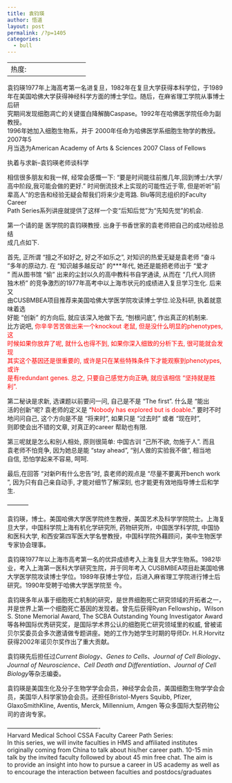 ```yaml
---
title: 袁钧瑛
author: 悟道
layout: post
permalink: /?p=1405
categories:
  - bull
---
```

<table>
  <tr cellpadding=0><td>
    热度:
  </td><td cellpadding=0><img src='http://210.75.224.29/wordpress/wp-content/plugins/statpresscn/images/sun.gif' width=10 height=10 border=0 /></td><td cellpadding=0><img src='http://210.75.224.29/wordpress/wp-content/plugins/statpresscn/images/sun_dark.gif' width=10 height=10 border=0 /></td><td cellpadding=0><img src='http://210.75.224.29/wordpress/wp-content/plugins/statpresscn/images/sun_dark.gif' width=10 height=10 border=0 /></td><td cellpadding=0><img src='http://210.75.224.29/wordpress/wp-content/plugins/statpresscn/images/sun_dark.gif' width=10 height=10 border=0 /></td><td cellpadding=0><img src='http://210.75.224.29/wordpress/wp-content/plugins/statpresscn/images/sun_dark.gif' width=10 height=10 border=0 /></td></tr>
</table>

袁钧瑛1977年上海高考第一名进复旦，1982年在复旦大学获得本科学位，于1989  
年在美国哈佛大学获得神经科学方面的博士学位。随后，在麻省理工学院从事博士后研  
究期间发现细胞凋亡的关键蛋白降解酶Caspase。1992年在哈佛医学院任命为副教授。  
1996年她加入细胞生物系，并于 2000年任命为哈佛医学系细胞生物学的教授。2007年5  
月当选为American Academy of Arts & Sciences 2007 Class of Fellows

执着与求新&#8211;袁钧瑛老师谈科学

相信很多朋友和我一样, 经常会感慨一下: “要是时间能往前推几年,回到博士/大学/  
高中阶段,我可能会做的更好.” 时间倒流技术上实现的可能性近于零, 但是听听”前  
辈高人”的忠告和经验无疑会帮我们将来少走弯路. Blu等同志组织的Faculty Career  
Path Series系列讲座就提供了这样一个变“后知后觉”为“先知先觉”的机会.

第一个请的是 医学院的袁钧瑛教授. 出身于书香世家的袁老师把自己的成功经验总结  
成几点如下.

首先, 正所谓 “擅之不如好之, 好之不如乐之”, 对知识的热爱无疑是袁老师 “奋斗  
”多年的原动力. 在 “知识越多越反动” 的\***年代, 她还是能把老师出于 “爱才  
” 而从图书馆 “偷” 出来的尘封以久的高中教科书自学通读, 从而在 “几代人同挤  
独木桥” 的竞争激烈的1977年高考中以上海市状元的成绩进入复旦学习生化. 后来又  
由CUSBMBEA项目推荐来美国哈佛大学医学院攻读博士学位.论及科研, 执着就意味着选  
好能 “创新” 的方向后, 就应该深入地做下去, “刨根问底”, 作出真正的机制来.  
比方说吧,<span style="color: #ff0000;"> 你辛辛苦苦做出来一个knockout 老鼠, 但是没什么明显的phenotypes, 这</span>  
<span style="color: #ff0000;">时候如果你放弃了呢, 就什么也得不到, 如果你深入细致的分析下去, 很可能就会发现</span>  
<span style="color: #ff0000;">其实这个基因还是很重要的, 或许是只在某些特殊条件下才能观察到phenotypes, 或许</span>  
<span style="color: #ff0000;">是有redundant genes. 总之, 只要自己感觉方向正确, 就应该相信 “坚持就是胜利”.</span>

第二秘诀是求新, 选课题以前要问一问, 自己是不是 “The first”. 什么是 “能出  
活的创新”呢? 袁老师的定义是 “<span style="color: #ff0000;">Nobody has explored but is doable</span>.” 要时不时  
地问问自己, 这个方向是不是 “将来时”, 如果只是 “过去时” 或者 “现在时”,  
则即使会出不错的文章, 对真正的career 帮助也有限.

第三呢就是怎么和别人相处, 原则很简单: 中国古训 “己所不欲, 勿施于人”. 而且  
袁老师不怕竞争, 因为她总是能 “stay ahead”, “别人做的实验我不做”, 相当地  
自信, 恐怕学起来不容易, 呵呵.

最后,在回答 “对新PI有什么忠告”时, 袁老师的观点是 “尽量不要离开bench work  
”, 因为只有自己亲自动手, 才能对细节了解深刻, 也才能更有效地指导博士后和学生.

&#8212;&#8212;&#8212;&#8211;

袁钧瑛，博士。美国哈佛大学医学院终生教授，美国艺术及科学学院院士。上海复旦大学，中国科学院上海有机化学研究所, 药物研究所，中国医学科学院, 中国协和医科大学, 和西安第四军医大学名誉教授，中国科学院外藉顾问，美中生物医学专家协会理事。

袁钧瑛1977年以上海市高考第一名的优异成绩考入上海复旦大学生物系。1982毕业，考入上海第一医科大学研究生院，并于同年考入 CUSBMBEA项目赴美国哈佛大学医学院攻读博士学位。1989年获博士学位，后进入麻省理工学院进行博士后研究。1990年受聘于哈佛大学医学院至 今。

袁钧瑛多年从事于细胞死亡机制的研究，是世界细胞死亡研究领域的开拓者之一，并是世界上第一个细胞死亡基因的发现者。曾先后获得Ryan Fellowship，Wilson S. Stone Memorial Award, The SCBA Outstanding Young Investigator Award等各种国际优秀研究奖，是国际学术界公认的细胞死亡研究领域里的权威, 曾被诺贝尔奖委员会多次邀请做专题讲座。她的工作为她学生时期的导师Dr. H.R.Horvitz获得2002年诺贝尔奖作出了重大贡献。

袁钧瑛先后担任过*Current Biology*、*Genes to Cells*、*Journal of Cell Biology*、*Journal of Neuroscience*、*Cell Death and Differentiation*、*Journal of Cell Biology*等杂志编委。

袁钧瑛是美国生化及分子生物学学会会员，神经学会会员，美国细胞生物学学会会员，美国华人科学家协会会员。还担任Bristol-Myers Squibb, Pfizer, GlaxoSmithKline, Aventis, Merck, Millennium, Amgen 等众多国际大型药物公司的咨询专家。

&#8212;&#8212;&#8212;&#8212;&#8212;&#8212;&#8212;&#8212;&#8212;&#8212;&#8212;&#8212;&#8212;&#8212;&#8212;-  
Harvard Medical School CSSA Faculty Career Path Series:  
In this series, we will invite faculties in HMS and affiliated institutes  
originally coming from China to talk about his/her career path. 10-15 min  
talk by the invited faculty followed by about 45 min free chat. The aim is  
to provide an insight into how to pursue a career in US academy as well as  
to encourage the interaction between faculties and postdocs/graduates